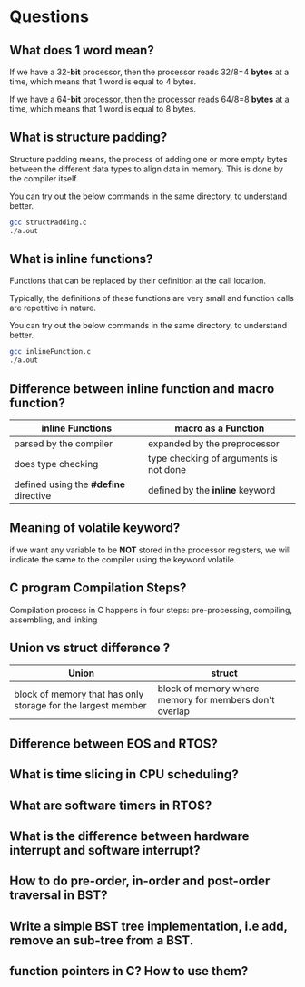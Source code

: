 # Questions

## What does 1 word mean?

If we have a 32-**bit** processor, then the processor reads 32/8=4 **bytes** at a time, which means that 1 word is equal to 4 bytes.

If we have a 64-**bit** processor, then the processor reads 64/8=8 **bytes** at a time, which means that 1 word is equal to 8 bytes.

## What is structure padding?

Structure padding means,
the process of adding one or more empty bytes between the different data types to align data in memory. This is done by the compiler itself.

You can try out the below commands in the same directory, to understand better.

```sh
gcc structPadding.c
./a.out
```

## What is inline functions?

Functions that can be replaced by their definition at the call location.

Typically,
the definitions of these functions are very small
and
function calls are repetitive in nature.

You can try out the below commands in the same directory, to understand better.

```sh
gcc inlineFunction.c
./a.out
```

## Difference between inline function and macro function?

| inline Functions                        | macro as a Function                    |
| --------------------------------------- | -------------------------------------- |
| parsed by the compiler                  | expanded by the preprocessor           |
| does type checking                      | type checking of arguments is not done |
| defined using the **#define** directive | defined by the **inline** keyword      |

## Meaning of volatile keyword?

if we want any variable to be **NOT** stored in the processor registers, we will indicate the same to the compiler using the keyword volatile.

## C program Compilation Steps?

Compilation process in C happens in four steps:
pre-processing,
compiling,
assembling,
and
linking

## Union vs struct difference ?

| Union                                                        | struct                                                 |
| ------------------------------------------------------------ | ------------------------------------------------------ |
| block of memory that has only storage for the largest member | block of memory where memory for members don't overlap |

## Difference between EOS and RTOS?

## What is time slicing in CPU scheduling?

## What are software timers in RTOS?

## What is the difference between hardware interrupt and software interrupt?

## How to do pre-order, in-order and post-order traversal in BST?

## Write a simple BST tree implementation, i.e add, remove an sub-tree from a BST.

## function pointers in C? How to use them?
